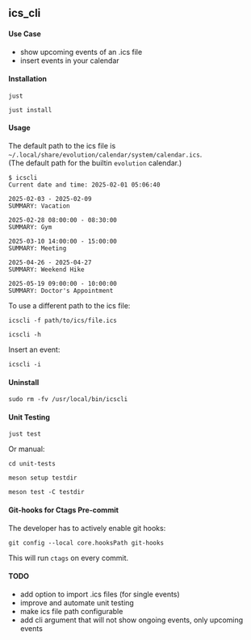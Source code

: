 ## ics_cli

#### Use Case

- show upcoming events of an .ics file
- insert events in your calendar


#### Installation

```
just
```

```
just install
```

#### Usage

The default path to the ics file is `~/.local/share/evolution/calendar/system/calendar.ics`.\
(The default path for the builtin `evolution` calendar.)

```
$ icscli
Current date and time: 2025-02-01 05:06:40

2025-02-03 - 2025-02-09
SUMMARY: Vacation

2025-02-28 08:00:00 - 08:30:00
SUMMARY: Gym

2025-03-10 14:00:00 - 15:00:00
SUMMARY: Meeting

2025-04-26 - 2025-04-27
SUMMARY: Weekend Hike

2025-05-19 09:00:00 - 10:00:00
SUMMARY: Doctor's Appointment
```

To use a different path to the ics file:
```
icscli -f path/to/ics/file.ics
```

```
icscli -h
```

Insert an event:
```
icscli -i
```


#### Uninstall

```
sudo rm -fv /usr/local/bin/icscli
```

#### Unit Testing

```
just test
```

Or manual:

```
cd unit-tests
```

```
meson setup testdir
```

```
meson test -C testdir
```

#### Git-hooks for Ctags Pre-commit

The developer has to actively enable git hooks:
```
git config --local core.hooksPath git-hooks
```
This will run `ctags` on every commit.

#### TODO

- add option to import .ics files (for single events)
- improve and automate unit testing
- make ics file path configurable
- add cli argument that will not show ongoing events, only upcoming events
